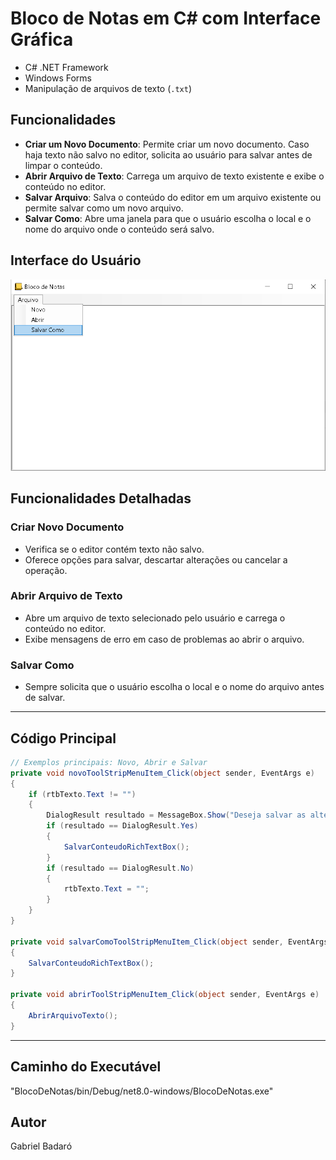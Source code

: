 
# Bloco de Notas em C# com Interface Gráfica

- C# .NET Framework
- Windows Forms
- Manipulação de arquivos de texto (`.txt`)

## Funcionalidades

- **Criar um Novo Documento**: Permite criar um novo documento. Caso haja texto não salvo no editor, solicita ao usuário para salvar antes de limpar o conteúdo.
- **Abrir Arquivo de Texto**: Carrega um arquivo de texto existente e exibe o conteúdo no editor.
- **Salvar Arquivo**: Salva o conteúdo do editor em um arquivo existente ou permite salvar como um novo arquivo.
- **Salvar Como**: Abre uma janela para que o usuário escolha o local e o nome do arquivo onde o conteúdo será salvo.
  
## Interface do Usuário
![Interface Bloco de Notas](/Imagens/BlocoDeNotas.png "Interface Bloco de Notas")

## Funcionalidades Detalhadas

### Criar Novo Documento
- Verifica se o editor contém texto não salvo.
- Oferece opções para salvar, descartar alterações ou cancelar a operação.

### Abrir Arquivo de Texto
- Abre um arquivo de texto selecionado pelo usuário e carrega o conteúdo no editor.
- Exibe mensagens de erro em caso de problemas ao abrir o arquivo.

### Salvar Como
- Sempre solicita que o usuário escolha o local e o nome do arquivo antes de salvar.

---

## Código Principal

```csharp
// Exemplos principais: Novo, Abrir e Salvar
private void novoToolStripMenuItem_Click(object sender, EventArgs e)
{
    if (rtbTexto.Text != "")
    {
        DialogResult resultado = MessageBox.Show("Deseja salvar as alterações?", "Bloco de notas", MessageBoxButtons.YesNoCancel);
        if (resultado == DialogResult.Yes)
        {
            SalvarConteudoRichTextBox();
        }
        if (resultado == DialogResult.No)
        {
            rtbTexto.Text = "";
        }
    }
}

private void salvarComoToolStripMenuItem_Click(object sender, EventArgs e)
{
    SalvarConteudoRichTextBox();
}

private void abrirToolStripMenuItem_Click(object sender, EventArgs e)
{
    AbrirArquivoTexto();
}
```

---

## Caminho do Executável
"BlocoDeNotas/bin/Debug/net8.0-windows/BlocoDeNotas.exe"

## Autor
Gabriel Badaró
